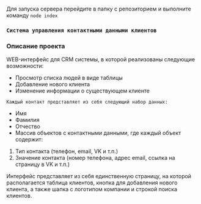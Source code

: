 Для запуска сервера перейдите в папку с репозиторием и выполните команду `node index`

### `Система управления контактными данными клиентов`

### Описание проекта
WEB-интерфейс для CRM системы, в которой реализованы следующие возможности:
* Просмотр списка людей в виде таблицы 
* Добавление нового клиента 
* Изменение информации о существующем клиенте
  
`Каждый контакт представляет из себя следующий набор данных:`
* Имя 
* Фамилия 
* Отчество 
* Массив объектов с контактными данными, где каждый объект содержит: 
 1) Тип контакта (телефон, email, VK и т.п.) 
 2) Значение контакта (номер телефона, адрес email, ссылка на страницу в VK и т.п.) 
 
 Интерфейс представляет из себя единственную страницу, на которой располагается таблица клиентов, кнопка для добавления нового клиента, а также шапка с логотипом компании и строкой поиска клиентов.
